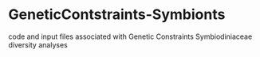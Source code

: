 # GeneticContstraints-Symbionts
code and input files associated with Genetic Constraints Symbiodiniaceae diversity analyses
